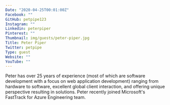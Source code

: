 ```yaml
---
Date: "2020-04-25T00:01:00Z"
Facebook: ""
GitHub: petpipe123
Instagram: ""
Linkedin: peterpiper
Pinterest: ""
Thumbnail: img/guests/peter-piper.jpg
Title: Peter Piper
Twitter: petpipe
Type: guest
Website: ""
YouTube: ""
---
```

Peter has over 25 years of experience (most of which are software development with a focus on web application development) ranging from hardware to software, excellent global client interaction, and offering unique perspective resulting in solutions. Peter recently joined Microsoft's FastTrack for Azure Engineering team.
